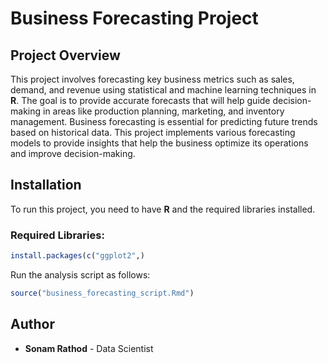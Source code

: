 
# Business Forecasting Project

## Project Overview
This project involves forecasting key business metrics such as sales, demand, and revenue using statistical and machine learning techniques in **R**. The goal is to provide accurate forecasts that will help guide decision-making in areas like production planning, marketing, and inventory management.
Business forecasting is essential for predicting future trends based on historical data. This project implements various forecasting models to provide insights that help the business optimize its operations and improve decision-making.

## Installation
To run this project, you need to have **R** and the required libraries installed.

### Required Libraries:
```r
install.packages(c("ggplot2",)
```
Run the analysis script as follows:
```r
source("business_forecasting_script.Rmd")
```

## Author
- **Sonam Rathod** - Data Scientist
